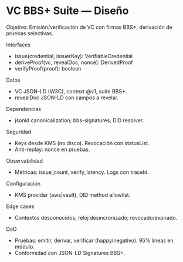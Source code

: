 # VC BBS+ Suite — Diseño

Objetivo: Emisión/verificación de VC con firmas BBS+, derivación de pruebas selectivas.

Interfaces
- issue(credential, issuerKey): VerifiableCredential
- deriveProof(vc, revealDoc, nonce): DerivedProof
- verifyProof(proof): boolean

Datos
- VC JSON-LD (W3C), context @v1, suite BBS+.
- revealDoc JSON-LD con campos a revelar.

Dependencias
- jsonld canonicalization; bbs-signatures; DID resolver.

Seguridad
- Keys desde KMS (no disco). Revocación con statusList.
- Anti-replay: nonce en pruebas.

Observabilidad
- Métricas: issue_count, verify_latency. Logs con traceId.

Configuración
- KMS provider (aws|vault), DID method allowlist.

Edge cases
- Contextos desconocidos; reloj desincronizado; revocado/expirado.

DoD
- Pruebas: emitir, derivar, verificar (happy/negativo). 95% líneas en módulo.
- Conformidad con JSON-LD Signatures BBS+.
